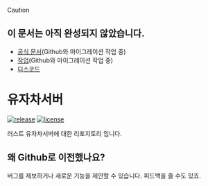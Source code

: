 > [!Caution]
> ## 이 문서는 아직 완성되지 않았습니다.
> * <a href="https://everee.gitbook.io/yujachaserver" target="_blank">공식 문서</a>(Github와 마이그레이션 작업 중)
> * [작업](https://everee.notion.site/85edcce4d44c45fbba28e93883bff801)(Github와 마이그레이션 작업 중)
> * [디스코드](https://discord.gg/gQRXVp6z8Y)
# 유자차서버
[![release](https://img.shields.io/github/release/MadeByPP/yujachaserver/all.svg)](https://github.com/MadeByPP/yujachaserver/releases)
[![license](https://img.shields.io/badge/license-MIT%20License%202.0-blueviolet)](https://github.com/MadeByPP/yujachaserver?tab=MIT-1-ov-file#readme)

러스트 유자차서버에 대한 리포지토리 입니다.
## 왜 Github로 이전했나요?
버그를 제보하거나 새로운 기능을 제안할 수 있습니다. 피드백을 줄 수도 있죠.
